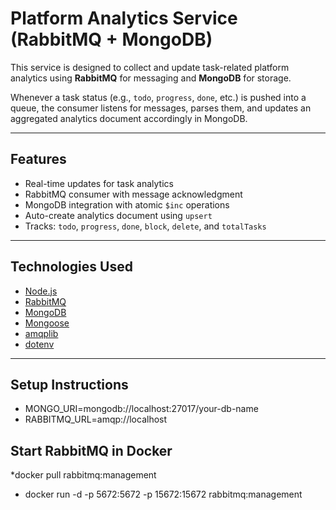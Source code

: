<!-- @format -->

# Platform Analytics Service (RabbitMQ + MongoDB)

This service is designed to collect and update task-related platform analytics using **RabbitMQ** for messaging and **MongoDB** for storage.

Whenever a task status (e.g., `todo`, `progress`, `done`, etc.) is pushed into a queue, the consumer listens for messages, parses them, and updates an aggregated analytics document accordingly in MongoDB.

---

## Features

- Real-time updates for task analytics
- RabbitMQ consumer with message acknowledgment
- MongoDB integration with atomic `$inc` operations
- Auto-create analytics document using `upsert`
- Tracks: `todo`, `progress`, `done`, `block`, `delete`, and `totalTasks`

---

## Technologies Used

- [Node.js](https://nodejs.org/)
- [RabbitMQ](https://www.rabbitmq.com/)
- [MongoDB](https://www.mongodb.com/)
- [Mongoose](https://mongoosejs.com/)
- [amqplib](https://www.npmjs.com/package/amqplib)
- [dotenv](https://www.npmjs.com/package/dotenv)

---

## Setup Instructions

* MONGO_URI=mongodb://localhost:27017/your-db-name
* RABBITMQ_URL=amqp://localhost

## Start RabbitMQ in Docker

*docker pull rabbitmq:management
* docker run -d -p 5672:5672 -p 15672:15672 rabbitmq:management
